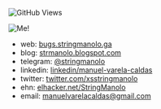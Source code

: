 <!--
**StringManolo/StringManolo** is a ✨ _special_ ✨ repository because its `README.md` (this file) appears on your GitHub profile.

Here are some ideas to get you started:

- 🔭 I’m currently working on ...
- 🌱 I’m currently learning ...
- 👯 I’m looking to collaborate on ...
- 🤔 I’m looking for help with ...
- 💬 Ask me about ...
- 📫 How to reach me: ...
- 😄 Pronouns: ...
- ⚡ Fun fact: ...
-->

![GitHub Views](https://komarev.com/ghpvc/?username=StringManolo&color=FAC151)

![Me!](https://bugs.stringmanolo.ga/resources/yo.png)

+ web: [bugs.stringmanolo.ga](https://bugs.stringmanolo.ga)
+ blog: [strmanolo.blogspot.com](https://strmanolo.blogspot.com)
+ telegram: [@stringmanolo](https://t.me/stringmanolo)
+ linkedin: [linkedin/manuel-varela-caldas](https://www.linkedin.com/in/manuel-varela-caldas-97576b207)
+ twitter: [twitter.com/xsstringmanolo](https://twitter.com/xsstringmanolo)
+ ehn: [elhacker.net/StringManolo](https://foro.elhacker.net/profiles/string_manolo-u595084.html)
+ email: [manuelvarelacaldas@gmail.com](mailto:manuelvarelacaldas@gmail.com)
